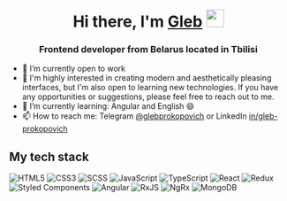 <h1 align="center">Hi there, I'm <a href="https://www.linkedin.com/in/gprokopovich/" target="_blank">Gleb</a> 
<img src="https://github.com/blackcater/blackcater/raw/main/images/Hi.gif" height="32"/></h1>
<h3 align="center">Frontend developer from Belarus located in Tbilisi</h3>

- 🔭 I’m currently open to work <br/>
- 🤔 I'm highly interested in creating modern and aesthetically pleasing interfaces, but I'm also open to learning new technologies. If you have any opportunities or suggestions, please feel free to reach out to me. <br/>
- 🌱 I’m currently learning: Angular and English 😄 <br/>
- 📫 How to reach me: Telegram [@glebprokopovich](https://t.me/glebprokopovich) or LinkedIn [in/gleb-prokopovich](https://www.linkedin.com/in/gprokopovich/) 

## My tech stack
![HTML5](https://img.shields.io/badge/HTML5-%23E34F26.svg?style=for-the-badge&logo=html5&logoColor=white)
![CSS3](https://img.shields.io/badge/CSS3-%231572B6.svg?style=for-the-badge&logo=css3&logoColor=white)
![SCSS](https://img.shields.io/badge/SCSS-%23CC6699.svg?style=for-the-badge&logo=sass&logoColor=white)
![JavaScript](https://img.shields.io/badge/JavaScript-%23F7DF1E.svg?style=for-the-badge&logo=javascript&logoColor=black)
![TypeScript](https://img.shields.io/badge/typescript-%23007ACC.svg?style=for-the-badge&logo=typescript&logoColor=white)
![React](https://img.shields.io/badge/react-%2320232a.svg?style=for-the-badge&logo=react&logoColor=%2361DAFB)
![Redux](https://img.shields.io/badge/Redux-%23764ABC.svg?style=for-the-badge&logo=redux&logoColor=white)
![Styled Components](https://img.shields.io/badge/Styled_Components-%23DB7093.svg?style=for-the-badge&logo=styled-components&logoColor=white)
![Angular](https://img.shields.io/badge/Angular-%23DD0031.svg?style=for-the-badge&logo=angular&logoColor=white)
![RxJS](https://img.shields.io/badge/RxJS-%23B7178C.svg?style=for-the-badge&logo=reactivex&logoColor=white)
![NgRx](https://img.shields.io/badge/NgRx-%23B7178C.svg?style=for-the-badge&logo=redux&logoColor=white)
![MongoDB](https://img.shields.io/badge/MongoDB-%2347A248.svg?style=for-the-badge&logo=mongodb&logoColor=white)
